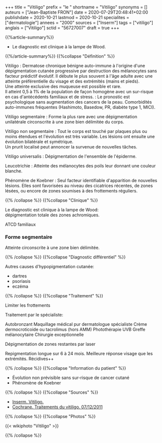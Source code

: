 +++
title = "Vitiligo"
prefix = "le "
shortname = "Vitiligo"
synonyms = []
auteurs = ["Jean-Baptiste FRON"]
date = 2020-07-29T20:48:41+02:00
publishdate = 2020-10-21
lastmod = 2020-10-21
specialites = ["dermatologie"]
annees = "2000"
sources = ["Inserm"]
tags = ["vitiligo"]
anglais = ["Vitiligo"]
sctid = "56727007"
draft = true
+++

{{%article-summary%}}

- Le diagnostic est clinique à la lampe de Wood.

{{%/article-summary%}}
{{%collapse "Définition" %}}

Vitiligo
: Dermatose chronique bénigne auto-immune à l'origine d'une dépigmentation cutanée progressive par destruction des mélanocytes sans facteur prédictif évolutif. Il débute le plus souvent à l'âge adulte avec une atteinte préférentielle du visage et des extrémités (mains et pieds).  
Une atteinte exclusive des muqueuse est possible et rare.  
Il atteint 0,5 à 1% de la population de façon homogène avec un sur-risque en cas d'antécédents familiaux et de stress.
: Le pronostic est psychologique sans augmentation des cancers de la peau. Comorbidités auto-immunes fréquentes (Hashimoto, Basedow, PR, diabète type 1, MICI).

Vitiligo segmentaire
: Forme la plus rare avec une dépigmentation unilatérale circonscrite à une zone bien délimitée du corps.

Vitiligo non segmentaire
: Tout le corps est touché par plaques plus ou moins étendues et l'évolution est très variable. Les lésions ont ensuite une évolution bilatérale et symétrique.  
Un prurit localisé peut annoncer la survenue de nouvelles tâches.

Vitiligo universalis
: Dépigmentation de l'ensemble de l'épiderme.

Leucotrichie
: Atteinte des mélanocytes des poils leur donnant une couleur blanche.

Phénomène de Koebner
: Seul facteur identifiable d'apparition de nouvelles lésions. Elles sont favorisées au niveau des cicatrices récentes, de zones lésées, ou encore de zones soumises à des frottements réguliers.

{{% /collapse %}}
{{%collapse "Clinique" %}}

Le diagnostic est clinique à la lampe de Wood:  
dépigmentation totale des zones achromiques.

ATCD familiaux

### Forme segmentaire

Atteinte circonscrite à une zone bien délimitée.

{{% /collapse %}}
{{%collapse "Diagnostic différentiel" %}}

Autres causes d'hypopigmentation cutanée:

- dartres
- psoriasis
- eczéma

{{% /collapse %}}
{{%collapse "Traitement" %}}

Limiter les frottements

Traitement par le spécialiste:

Autobronzant
Maquillage médical pur dermatologue spécialiste
Crème dermocroticoide ou tacrolimus (hors AMM)
Photothérapie UVB
Greffe mélanocytaire
Chirurgie exceptionnelle

Dépigmentation de zones restantes par laser

Repigmentation longue sur 6 à 24 mois. Meilleure réponse visage que les extrémités.
Récidives++

{{% /collapse %}}
{{%collapse "Information du patient" %}}

- Évolution non prévisible sans sur-risque de cancer cutané
- Phénomène de Koebner

{{% /collapse %}}
{{%collapse "Sources" %}}

- [Inserm. Vitiligo.](https://www.inserm.fr/information-en-sante/dossiers-information/vitiligo)
- [Cochrane. Traitements du vitiligo. 07/12/2011](https://www.cochrane.org/fr/CD003263/SKIN_traitements-du-vitiligo-maladie-entrainant-une-perte-de-la-couleur-de-la-peau-en-plaques)

{{% /collapse %}}
{{%collapse "Photos" %}}

{{< wikiphoto "Vitiligo" >}}

{{% /collapse %}}
